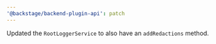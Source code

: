 ```yaml
---
'@backstage/backend-plugin-api': patch
---
```


Updated the `RootLoggerService` to also have an `addRedactions` method.
